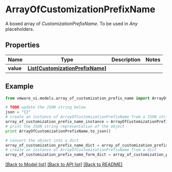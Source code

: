 # ArrayOfCustomizationPrefixName

A boxed array of *CustomizationPrefixName*. To be used in *Any* placeholders. 

## Properties
Name | Type | Description | Notes
------------ | ------------- | ------------- | -------------
**value** | [**List[CustomizationPrefixName]**](CustomizationPrefixName.md) |  | 

## Example

```python
from vmware_vi.models.array_of_customization_prefix_name import ArrayOfCustomizationPrefixName

# TODO update the JSON string below
json = "{}"
# create an instance of ArrayOfCustomizationPrefixName from a JSON string
array_of_customization_prefix_name_instance = ArrayOfCustomizationPrefixName.from_json(json)
# print the JSON string representation of the object
print ArrayOfCustomizationPrefixName.to_json()

# convert the object into a dict
array_of_customization_prefix_name_dict = array_of_customization_prefix_name_instance.to_dict()
# create an instance of ArrayOfCustomizationPrefixName from a dict
array_of_customization_prefix_name_form_dict = array_of_customization_prefix_name.from_dict(array_of_customization_prefix_name_dict)
```
[[Back to Model list]](../README.md#documentation-for-models) [[Back to API list]](../README.md#documentation-for-api-endpoints) [[Back to README]](../README.md)


